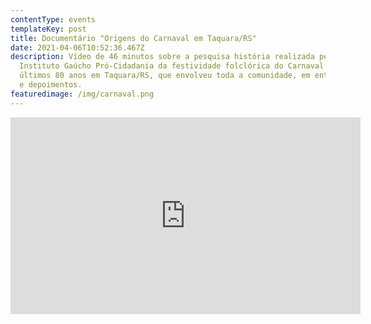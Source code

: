 ```yaml
---
contentType: events
templateKey: post
title: Documentário "Origens do Carnaval em Taquara/RS"
date: 2021-04-06T10:52:36.467Z
description: Vídeo de 46 minutos sobre a pesquisa história realizada pelo
  Instituto Gaúcho Pró-Cidadania da festividade folclórica do Carnaval nos
  últimos 80 anos em Taquara/RS, que envolveu toda a comunidade, em entrevistas
  e depoimentos.
featuredimage: /img/carnaval.png
---
```

<iframe width="560" height="315" src="https://www.youtube.com/embed/4sULTkGqPTU" title="YouTube video player" frameborder="0" allow="accelerometer; autoplay; clipboard-write; encrypted-media; gyroscope; picture-in-picture" allowfullscreen></iframe>